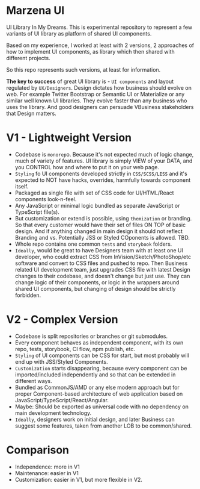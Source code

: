 Marzena UI
===

UI Library In My Dreams. This is experimental repository to represent a few variants of UI library as platform of shared UI components.

Based on my experience, I worked at least with 2 versions, 2 approaches of how to implement UI components, as library which then shared with different projects.

So this repo represents such versions, at least for information.

**The key to success** of great UI library is - `UI components` and layout regulated by `UX/Designers`. Design dictates how business should evolve on web. For example Twitter Bootstrap or Semantic UI or Materialize or any similar well known UI libraries. They evolve faster than any business who uses the library. And good designers can persuade VBusiness stakeholders that Design matters.

# V1 - Lightweight Version

- Codebase is `monorep`o. Because it's not expected much of logic change, much of variety of features. UI library is simply VIEW of your DATA, and you CONTROL how and where to put it on your web page.
- `Styling` fo UI components developed strictly in `CSS/SCSS/LESS` and it's expected to NOT have hacks, overrides, harmfully towards component itself.
- Packaged as single file with set of CSS code for UI/HTML/React components look-n-feel.
- Any JavaScript or minimal logic bundled as separate JavaScript or TypeScript file(s).
- But customization or extend is possible, using `themization` or branding. So that every customer would have their set of files ON TOP of basic design. And if anything changed in main design it should not reflect Branding and vs. Potentially JSS or Styled COponents is allowed. TBD.
- Whole repo contains one common `tests` and `storybook` folders.
- `Ideally`, would be great to have Designers team with at least one UI developer, who could extract CSS from InVision/Sketch/PhotoShop/etc software and convert to CSS files and pushed to repo. Then Business related UI development team, just upgrades CSS file with latest Design changes to their codebase, and doesn't change but just use. They can change logic of their components, or logic in the wrappers around shared UI components, but changing of design should be strictly forbidden.


# V2 - Complex Version

- Codebase is split repositories or branches or git submodules.
- Every component behaves as independent component, with its own repo, tests, storybook, CI flow, npm publish, etc.
- `Styling` of UI components can be CSS for start, but most probably will end up with JSS/Styled Components.
- `Customization` starts disappearing, because every component can be imported/included independently and so that can be extended in different ways.
- Bundled as CommonJS/AMD or any else modern approach but for proper Component-based architecture of web application based on JavaScript/TypeScript/React/Angular.
- Maybe: Should be exported as universal code with no dependency on main development technology.
- `Ideally`, designers work on initial design, and later Business can suggest some features, taken from another LOB to be common/shared.


# Comparison

- Independence: more in V1
- Maintenance: easier in V1
- Customization: easier in V1, but more flexible in V2.
